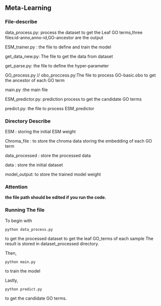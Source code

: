 ## Meta-Learning

### File-describe

data_process.py:    process the dataset to get the Leaf GO terms,three files:id-anno,anno-id,GO-ancestor are the output

ESM_trainer.py : the file to define and train the model

get_data_new.py: The file to get the data from dataset

get_parse.py: the file to define the hyper-parameter

GO_process.py  // obo_proccess.py:The file to process GO-basic.obo to get the ancestor of each GO term

main.py :the main file

ESM_predictor.py: prediction process to get the candidate GO terms

predict.py: the file to process ESM_predictor

### Directory Describe

ESM : storing the initial ESM weight

Chroma_file : to store the chroma data storing the embedding of each GO term

data_processed :  store the processed data

data : store the initial dataset

model_output: to store the trained model weight

### Attention

**the file path should be edited if you run the code.**

### Running The file

To begin with 

`python data_process.py`

to get the processed dataset to get the leaf GO_terms of each sample The result is stored in dataset_processed directory.

Then,

`python main.py`

to train the model

Lastly,

`python predict.py` 

to get the candidate GO terms.

